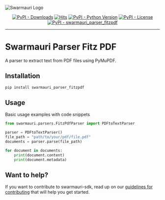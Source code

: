 
![Swarmauri Logo](https://res.cloudinary.com/dbjmpekvl/image/upload/v1730099724/Swarmauri-logo-lockup-2048x757_hww01w.png)

<p align="center">
    <a href="https://pypi.org/project/swarmauri_parser_fitzpdf/">
        <img src="https://img.shields.io/pypi/dm/swarmauri_parser_fitzpdf" alt="PyPI - Downloads"/></a>
    <a href="https://hits.sh/github.com/swarmauri/swarmauri-sdk/tree/master/pkgs/community/swarmauri_parser_fitzpdf/">
        <img alt="Hits" src="https://hits.sh/github.com/swarmauri/swarmauri-sdk/tree/master/pkgs/community/swarmauri_parser_fitzpdf.svg"/></a>
    <a href="https://pypi.org/project/swarmauri_parser_fitzpdf/">
        <img src="https://img.shields.io/pypi/pyversions/swarmauri_parser_fitzpdf" alt="PyPI - Python Version"/></a>
    <a href="https://pypi.org/project/swarmauri_parser_fitzpdf/">
        <img src="https://img.shields.io/pypi/l/swarmauri_parser_fitzpdf" alt="PyPI - License"/></a>
    <a href="https://pypi.org/project/swarmauri_parser_fitzpdf/">
        <img src="https://img.shields.io/pypi/v/swarmauri_parser_fitzpdf?label=swarmauri_parser_fitzpdf&color=green" alt="PyPI - swarmauri_parser_fitzpdf"/></a>
</p>

---

# Swarmauri Parser Fitz PDF

A parser to extract text from PDF files using PyMuPDF.

## Installation

```bash
pip install swarmauri_parser_fitzpdf
```

## Usage
Basic usage examples with code snippets
```python
from swarmauri.parsers.FitzPdfParser import PDFtoTextParser

parser = PDFtoTextParser()
file_path = "path/to/your/pdf/file.pdf"
documents = parser.parse(file_path)

for document in documents:
    print(document.content)
    print(document.metadata)
```

## Want to help?

If you want to contribute to swarmauri-sdk, read up on our [guidelines for contributing](https://github.com/swarmauri/swarmauri-sdk/blob/master/contributing.md) that will help you get started.
